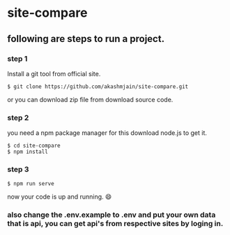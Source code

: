 # site-compare
## following are steps to run a project.
### step 1
  Install a git tool from official site.
  ```shell
  $ git clone https://github.com/akashmjain/site-compare.git
  ```
  or you can download zip file from download source code.
  
### step 2 
  you need a npm package manager for this download node.js to get it.
  ```shell
  $ cd site-compare
  $ npm install
  ```

### step 3
  ```shell
  $ npm run serve
  ```
  now your code is up and running. :smile:
### also change the .env.example to .env and put your own data that is api, you can get api's from respective sites by loging in.
